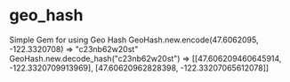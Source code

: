 # geo_hash
Simple Gem for using Geo Hash
GeoHash.new.encode(47.6062095, -122.3320708)
=> "c23nb62w20st"
GeoHash.new.decode_hash("c23nb62w20st")
=> [[47.606209460645914, -122.3320709913969], [47.60620962828398, -122.33207065612078]]
